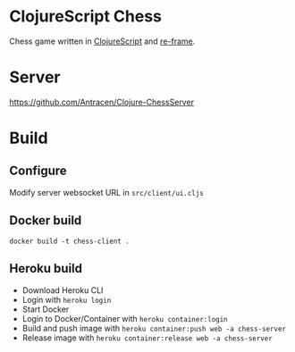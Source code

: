 # ClojureScript Chess
Chess game written in [ClojureScript](https://clojurescript.org/) and [re-frame](https://github.com/day8/re-frame).

# Server
https://github.com/Antracen/Clojure-ChessServer

# Build

## Configure
Modify server websocket URL in `src/client/ui.cljs`

## Docker build
`docker build -t chess-client .`

## Heroku build
* Download Heroku CLI
* Login with `heroku login`
* Start Docker
* Login to Docker/Container with `heroku container:login`
* Build and push image with `heroku container:push web -a chess-server`
* Release image with `heroku container:release web -a chess-server`